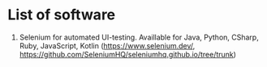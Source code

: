 # List of software

1) Selenium for automated UI-testing. Availlable for Java, Python, CSharp, Ruby, JavaScript, Kotlin (https://www.selenium.dev/, https://github.com/SeleniumHQ/seleniumhq.github.io/tree/trunk)